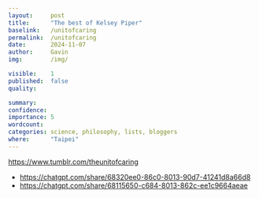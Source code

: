 ```yaml
---
layout:     post
title:      "The best of Kelsey Piper"
baselink:   /unitofcaring
permalink:  /unitofcaring
date:       2024-11-07
author:     Gavin   
img:        /img/

visible:    1
published:  false
quality:    

summary:    
confidence: 
importance: 5
wordcount:  
categories: science, philosophy, lists, bloggers
where:      "Taipei"
---
```


https://www.tumblr.com/theunitofcaring
- https://chatgpt.com/share/68320ee0-86c0-8013-90d7-41241d8a66d8
- https://chatgpt.com/share/68115650-c684-8013-862c-ee1c9664aeae